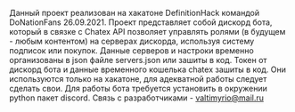 Данный проект реализован на хакатоне DefinitionHack командой DoNationFans
26.09.2021.
Проект представляет собой дискорд бота, который в связке с Chatex API позволяет
управлять ролями (в будущем - любым контентом) на серверах дискорда, используя систему подписок или покупок.
Данные серверов и настроки временно организованы в json файле servers.json или зашиты в код.
Токен от дискорд бота и данные временного кошелька chatex зашиты в код. Они используются только на хакатоне, для адекватной работы следует сделать свои.
Для работы бота требуется установить в окружении python пакет discord. 
Связь с разработчиками - valtimyrio@mail.ru